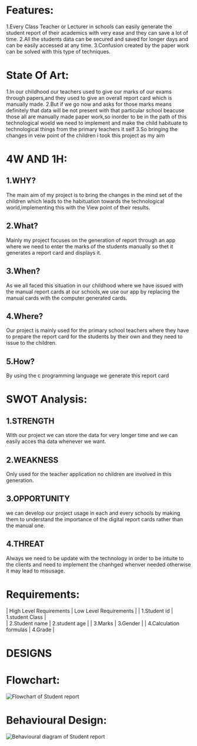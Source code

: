 # Features:
1.Every Class Teacher or Lecturer in schools can easily generate the student report of their academics with very ease and they can save a lot of time.
2.All the students data can be secured and saved for longer days and can be easily accessed at any time.
3.Confusion created by the paper work can be solved with this type of techniques.

# State Of Art:
1.In our childhood our teachers used to give our marks of our exams through papers,and they used to give an overall report card which is manually made.
2.But if we go now and asks for those marks means definitely that data will be not present with that particular school beacuse those all are manually made paper work,so inorder to be in the path of this technological woeld we need to implement and make the child habituate to technological things from the primary teachers it self
3.So bringing the changes in veiw point of the children i took this project as my aim

# 4W AND 1H:
## 1.WHY?
The main aim of my project is to bring the changes in the mind set of the children which leads to the habituation towards the technological world,implementing this with the View point of their results.
## 2.What?
Mainly my project focuses on the generation of report through an app where we need to enter the marks of the students manually so thet it generates a report card and displays it.
## 3.When?
As we all faced this situation in our childhood where we have issued with the manual report cards at our schools,we use our app by replacing the manual cards with the computer generated cards.
## 4.Where?
Our project is mainly used for the primary school teachers where they have to prepare the report card for the students by their own and they need to issue to the children.
## 5.How?
By using the c programming language we generate this report card


# SWOT Analysis:
## 1.STRENGTH
With our project we can store the data for very longer time and we can easily acces tha data whenever we want.
## 2.WEAKNESS
Only used for the teacher application no children are involved in this generation.
## 3.OPPORTUNITY
we can develop our project usage in each and every schools by making them to understand the importance of the digital report cards rather than the manual one.
## 4.THREAT
Always we need to be update with the technology in order to be intuite to the clients and need to implement the chanhged whenver needed otherwise it may lead to misusage.


# Requirements:
 | High Level Requirements     | Low Level Requirements |
 | 1.Student id                | 1.student Class            |    
 | 2.Student name              | 2.student age              |
 | 3.Marks                     | 3.Gender                   | 
 | 4.Calculation formulas      | 4.Grade                    |
 
 # DESIGNS
# Flowchart:
![Flowchart of Student report](https://user-images.githubusercontent.com/94299225/143038233-4b23f204-bda7-4776-95e3-b8bf9599f354.png)



# Behavioural Design:
![Behavioural diagram of Student report](https://user-images.githubusercontent.com/94299225/143038864-dd14bf44-858a-4fff-bbd8-c80d0ea8b642.png)



 
